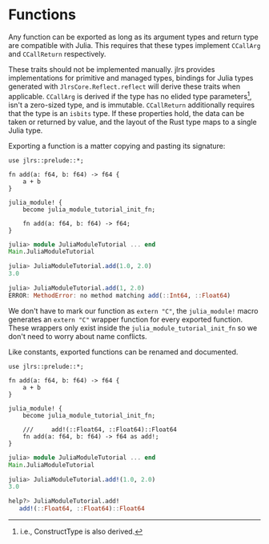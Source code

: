 # Functions

Any function can be exported as long as its argument types and return type are compatible with Julia. This requires that these types implement `CCallArg` and `CCallReturn` respectively.

These traits should not be implemented manually. jlrs provides implementations for primitive and managed types, bindings for Julia types generated with `JlrsCore.Reflect.reflect` will derive these traits when applicable. `CCallArg` is derived if the type has no elided type parameters[^1], isn't a zero-sized type, and is immutable. `CCallReturn` additionally requires that the type is an `isbits` type. If these properties hold, the data can be taken or returned by value, and the layout of the Rust type maps to a single Julia type.

Exporting a function is a matter copying and pasting its signature:

```rust,ignore
use jlrs::prelude::*;

fn add(a: f64, b: f64) -> f64 {
    a + b
}

julia_module! {
    become julia_module_tutorial_init_fn;

    fn add(a: f64, b: f64) -> f64;
}
```

```julia
julia> module JuliaModuleTutorial ... end
Main.JuliaModuleTutorial

julia> JuliaModuleTutorial.add(1.0, 2.0)
3.0

julia> JuliaModuleTutorial.add(1, 2.0)
ERROR: MethodError: no method matching add(::Int64, ::Float64)
```

We don't have to mark our function as `extern "C"`, the `julia_module!` macro generates an `extern "C"` wrapper function for every exported function. These wrappers only exist inside the `julia_module_tutorial_init_fn` so we don't need to worry about name conflicts.

Like constants, exported functions can be renamed and documented.

```rust,ignore
use jlrs::prelude::*;

fn add(a: f64, b: f64) -> f64 {
    a + b
}

julia_module! {
    become julia_module_tutorial_init_fn;

    ///     add!(::Float64, ::Float64)::Float64
    fn add(a: f64, b: f64) -> f64 as add!;
}
```

```julia
julia> module JuliaModuleTutorial ... end
Main.JuliaModuleTutorial

julia> JuliaModuleTutorial.add!(1.0, 2.0)
3.0

help?> JuliaModuleTutorial.add!
   add!(::Float64, ::Float64)::Float64
```

[^1]: i.e., ConstructType is also derived.
